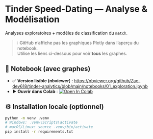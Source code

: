 # Tinder Speed-Dating — Analyse & Modélisation

Analyses exploratoires + modèles de classification du `match`.

> ℹ️ GitHub n’affiche pas les graphiques Plotly dans l’aperçu du notebook.  
> Utilise les liens ci-dessous pour voir **tous** les graphes.

## 📒 Notebook (avec graphes)
- ✅ **Version lisible (nbviewer)** : https://nbviewer.org/github/Zac-dev618/tinder-analytics/blob/main/notebooks/01_exploration.ipynb  
- ▶️ **Ouvrir dans Colab** : [![Open In Colab](https://colab.research.google.com/assets/colab-badge.svg)](https://colab.research.google.com/github/Zac-dev618/tinder-analytics/blob/main/notebooks/01_exploration.ipynb)

## ⚙️ Installation locale (optionnel)
```bash
python -m venv .venv
# Windows: .venv\Scripts\activate
# macOS/Linux: source .venv/bin/activate
pip install -r requirements.txt
